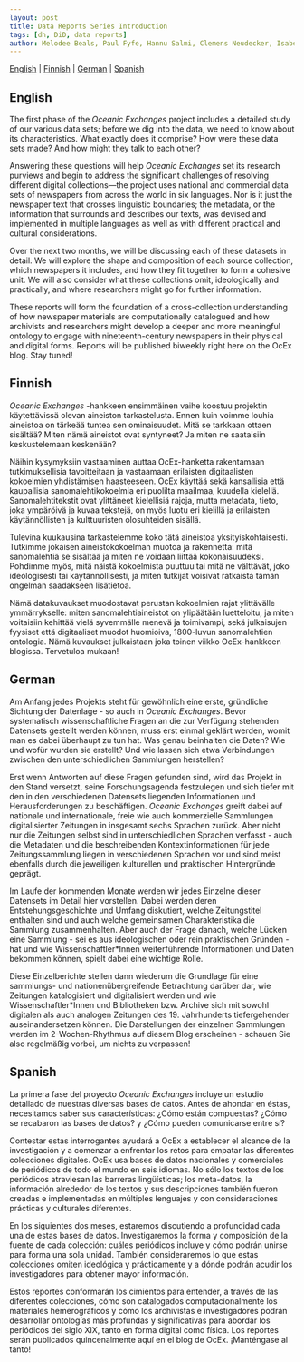 ```yaml
---
layout: post
title: Data Reports Series Introduction
tags: [dh, DiD, data reports]
author: Melodee Beals, Paul Fyfe, Hannu Salmi, Clemens Neudecker, Isabel Galina Russell, Adán Lerma
---
```


[English](#English) | [Finnish](#Finnish) | [German](#German) | [Spanish](#Spanish) 

## <a name="English"></a>English

The first phase of the _Oceanic Exchanges_ project includes a detailed study of our various data sets; before we dig into the data, we need to know about its characteristics. What exactly does it comprise? How were these data sets made? And how might they talk to each other?

Answering these questions will help _Oceanic Exchanges_ set its research purviews and begin to address the significant challenges of resolving different digital collections—the project uses national and commercial data sets of newspapers from across the world in six languages. Nor is it just the newspaper text that crosses linguistic boundaries; the metadata, or the information that surrounds and describes our texts, was devised and implemented in multiple languages as well as with different practical and cultural considerations.  

Over the next two months, we will be discussing each of these datasets in detail. We will explore the shape and composition of each source collection, which newspapers it includes, and how they fit together to form a cohesive unit. We will also consider what these collections omit, ideologically and practically, and where researchers might go for further information.

These reports will form the foundation of a cross-collection understanding of how newspaper materials are computationally catalogued and how archivists and researchers might develop a deeper and more meaningful ontology to engage with nineteenth-century newspapers in their physical and digital forms. Reports will be published biweekly right here on the OcEx blog. Stay tuned!

## <a name="Finnish"></a>Finnish

_Oceanic Exchanges_ -hankkeen ensimmäinen vaihe koostuu projektin käytettävissä olevan aineiston tarkastelusta. Ennen kuin voimme louhia aineistoa on tärkeää tuntea sen ominaisuudet. Mitä se tarkkaan ottaen sisältää? Miten nämä aineistot ovat syntyneet? Ja miten ne saataisiin keskustelemaan keskenään?

Näihin kysymyksiin vastaaminen auttaa OcEx-hanketta rakentamaan tutkimuksellisia tavoitteitaan ja vastaamaan erilaisten digitaalisten kokoelmien yhdistämisen haasteeseen. OcEx käyttää sekä kansallisia että kaupallisia sanomalehtikokoelmia eri puolilta maailmaa, kuudella kielellä. Sanomalehtitekstit ovat ylittäneet kielellisiä rajoja, mutta metadata, tieto, joka ympäröivä ja kuvaa tekstejä, on myös luotu eri kielillä ja erilaisten käytännöllisten ja kulttuuristen olosuhteiden sisällä.

Tulevina kuukausina tarkastelemme koko tätä aineistoa yksityiskohtaisesti. Tutkimme jokaisen aineistokokoelman muotoa ja rakennetta: mitä sanomalehtiä se sisältää ja miten ne voidaan liittää kokonaisuudeksi. Pohdimme myös, mitä näistä kokoelmista puuttuu tai mitä ne välttävät, joko ideologisesti tai käytännöllisesti, ja miten tutkijat voisivat ratkaista tämän ongelman saadakseen lisätietoa.

Nämä datakuvaukset muodostavat perustan kokoelmien rajat ylittävälle ymmärrykselle: miten sanomalehtiaineistot on ylipäätään luetteloitu, ja miten voitaisiin kehittää vielä syvemmälle menevä ja toimivampi, sekä julkaisujen fyysiset että digitaaliset muodot huomioiva, 1800-luvun sanomalehtien ontologia. Nämä kuvaukset julkaistaan joka toinen viikko OcEx-hankkeen blogissa. Tervetuloa mukaan!

## <a name="German"></a>German

Am Anfang jedes Projekts steht für gewöhnlich eine erste, gründliche Sichtung der Datenlage - so auch in _Oceanic Exchanges_. Bevor systematisch wissenschaftliche Fragen an die zur Verfügung stehenden Datensets gestellt werden können, muss erst einmal geklärt werden, womit man es dabei überhaupt zu tun hat. Was genau beinhalten die Daten? Wie und wofür wurden sie erstellt? Und wie lassen sich etwa Verbindungen zwischen den unterschiedlichen Sammlungen herstellen?

Erst wenn Antworten auf diese Fragen gefunden sind, wird das Projekt in den Stand versetzt, seine Forschungsagenda festzulegen und sich tiefer mit den in den verschiedenen Datensets liegenden Informationen und Herausforderungen zu beschäftigen. _Oceanic Exchanges_ greift dabei auf nationale und internationale, freie wie auch kommerzielle Sammlungen digitalisierter Zeitungen in insgesamt sechs Sprachen zurück. Aber nicht nur die Zeitungen selbst sind in unterschiedlichen Sprachen verfasst - auch die Metadaten und die beschreibenden Kontextinformationen für jede Zeitungssammlung liegen in verschiedenen Sprachen vor und sind meist ebenfalls durch die jeweiligen kulturellen und praktischen Hintergründe geprägt. 

Im Laufe der kommenden Monate werden wir jedes Einzelne dieser Datensets im Detail hier vorstellen. Dabei werden deren Entstehungsgeschichte und Umfang diskutiert, welche Zeitungstitel enthalten sind und auch welche gemeinsamen Charakteristika die Sammlung zusammenhalten. Aber auch der Frage danach, welche Lücken eine Sammlung - sei es aus ideologischen oder rein praktischen Gründen - hat und wie Wissenschaftler*Innen weiterführende Informationen und Daten bekommen können, spielt dabei eine wichtige Rolle.

Diese Einzelberichte stellen dann wiederum die Grundlage für eine sammlungs- und nationenübergreifende Betrachtung darüber dar, wie Zeitungen katalogisiert und digitalisiert werden und wie Wissenschaftler*Innen und Bibliotheken bzw. Archive sich mit sowohl digitalen als auch analogen Zeitungen des 19. Jahrhunderts tiefergehender auseinandersetzen können. Die Darstellungen der einzelnen Sammlungen werden im 2-Wochen-Rhythmus auf diesem Blog erscheinen - schauen Sie also regelmäßig vorbei, um nichts zu verpassen!

## <a name="Spanish"></a>Spanish

La primera fase del proyecto _Oceanic Exchanges_ incluye un estudio detallado de nuestras diversas bases de datos. Antes de ahondar en éstas, necesitamos saber sus características: ¿Cómo están compuestas? ¿Cómo se recabaron las bases de datos? y ¿Cómo pueden comunicarse entre sí?

Contestar estas interrogantes ayudará a OcEx a establecer el alcance de la investigación y a comenzar a enfrentar los retos para empatar las diferentes colecciones digitales. OcEx usa bases de datos nacionales y comerciales de periódicos de todo el mundo en seis idiomas. No sólo los textos de los periódicos atraviesan las barreras lingüísticas; los meta-datos, la información alrededor de los textos y sus descripciones también fueron creadas e implementadas en múltiples lenguajes y con consideraciones prácticas y culturales diferentes. 

En los siguientes dos meses, estaremos discutiendo a profundidad cada una de estas bases de datos. Investigaremos la forma y composición de la fuente de cada colección: cuáles periódicos incluye y cómo podrán unirse para forma una sola unidad. También consideraremos lo que estas colecciones omiten ideológica y prácticamente y a dónde podrán acudir los investigadores para obtener mayor información. 

Estos reportes conformarán los cimientos para entender, a través de las diferentes colecciones, cómo son catalogados computacionalmente los materiales hemerográficos y cómo los archivistas e investigadores podrán desarrollar ontologías más profundas y significativas para abordar los periódicos del siglo XIX, tanto en forma digital como física. Los reportes serán publicados quincenalmente aquí en el blog de OcEx. ¡Manténgase al tanto!